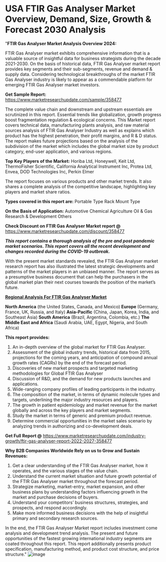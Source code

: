 # USA FTIR Gas Analyser Market Overview, Demand, Size, Growth & Forecast 2030 Analysis
"<strong>FTIR Gas Analyser Market Analysis Overview 2024:</strong>

FTIR Gas Analyser market exhibits comprehensive information that is a valuable source of insightful data for business strategists during the decade 2021-2030. On the basis of historical data, FTIR Gas Analyser market report provides key segments and their sub-segments, revenue and demand &amp; supply data. Considering technological breakthroughs of the market FTIR Gas Analyser industry is likely to appear as a commendable platform for emerging FTIR Gas Analyser market investors.

<strong>Get Sample Report:</strong> <a href=https://www.marketresearchupdate.com/sample/358477>https://www.marketresearchupdate.com/sample/358477</a>

The complete value chain and downstream and upstream essentials are scrutinized in this report. Essential trends like globalization, growth progress boost fragmentation regulation &amp; ecological concerns. This Market report covers technical data, manufacturing plants analysis, and raw material sources analysis of FTIR Gas Analyser Industry as well as explains which product has the highest penetration, their profit margins, and R &amp; D status. The report makes future projections based on the analysis of the subdivision of the market which includes the global market size by product category, end-user application, and various regions.

<strong>Top Key Players of the Market:</strong>
Horiba Ltd, Honeywell, Keit Ltd, ThermoFisher Scientific, California Analytical Instrument Inc, Protea Ltd, Envea, DOD Technologies Inc, Perkin Elmer

The report focuses on various products and other market trends. It also shares a complete analysis of the competitive landscape, highlighting key players and market share ratios.

<strong>Types covered in this report are: </strong>
Portable Type
Rack Mount Type

<strong>On the Basis of Application:</strong>
Automotive
Chemical
Agriculture
Oil & Gas
Research & Development
Others

<strong>Check Discount on FTIR Gas Analyser Market report @</strong> <a href=https://www.marketresearchupdate.com/discount/358477>https://www.marketresearchupdate.com/discount/358477</a>

<em><strong>This report contains a thorough analysis of the pre and post pandemic market scenarios. This report covers all the recent development and changes recorded during the COVID-19 outbreak.</strong></em>

With the present market standards revealed, the FTIR Gas Analyser market research report has also illustrated the latest strategic developments and patterns of the market players in an unbiased manner. The report serves as a presumptive business document that can help the purchasers in the global market plan their next courses towards the position of the market’s future.

<strong><u><b>Regional Analysis For FTIR Gas Analyser Market</b></u></strong>

<strong><b>North America</b></strong> (the United States, Canada, and Mexico)
<strong><b>Europe </b></strong>(Germany, France, UK, Russia, and Italy)
<strong><b>Asia-Pacific</b></strong> (China, Japan, Korea, India, and Southeast Asia)
<strong><b>South America</b></strong> (Brazil, Argentina, Colombia, etc.)
<strong><b>The Middle East and Africa</b></strong> (Saudi Arabia, UAE, Egypt, Nigeria, and South Africa)

<strong>This report provides:</strong>

1) An in-depth overview of the global market for FTIR Gas Analyser.
2) Assessment of the global industry trends, historical data from 2015, projections for the coming years, and anticipation of compound annual growth rates (CAGRs) by the end of the forecast period.
3) Discoveries of new market prospects and targeted marketing methodologies for Global FTIR Gas Analyser
4) Discussion of R&amp;D, and the demand for new products launches and applications.
5) Wide-ranging company profiles of leading participants in the industry.
6) The composition of the market, in terms of dynamic molecule types and targets, underlining the major industry resources and players.
7) The growth in patient epidemiology and market revenue for the market globally and across the key players and market segments.
8) Study the market in terms of generic and premium product revenue.
9) Determine commercial opportunities in the market sales scenario by analyzing trends in authorizing and co-development deals.

<strong>Get Full Report @</strong> <a href=https://www.marketresearchupdate.com/industry-growth/ftir-gas-analyser-report-2022-2027-358477>https://www.marketresearchupdate.com/industry-growth/ftir-gas-analyser-report-2022-2027-358477</a>

<strong>Why B2B Companies Worldwide Rely on us to Grow and Sustain Revenues:</strong>

1) Get a clear understanding of the FTIR Gas Analyser market, how it operates, and the various stages of the value chain.
2) Understand the current market situation and future growth potential of the FTIR Gas Analyser market throughout the forecast period.
3) Strategize marketing, market-entry, market expansion, and other business plans by understanding factors influencing growth in the market and purchase decisions of buyers.
4) Understand your competitors’ business structures, strategies, and prospects, and respond accordingly.
5) Make more informed business decisions with the help of insightful primary and secondary research sources.

In the end, the FTIR Gas Analyser Market report includes investment come analysis and development trend analysis. The present and future opportunities of the fastest growing international industry segments are coated throughout this report. This report additionally presents product specification, manufacturing method, and product cost structure, and price structure."
![image](https://github.com/johnrobertjr/Market-Research-Update/assets/154120476/ca0a2d5c-4798-42df-a2fa-cae60540c3d8)
